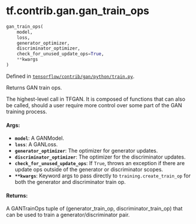 <div itemscope itemtype="http://developers.google.com/ReferenceObject">
<meta itemprop="name" content="tf.contrib.gan.gan_train_ops" />
</div>

# tf.contrib.gan.gan_train_ops

``` python
gan_train_ops(
    model,
    loss,
    generator_optimizer,
    discriminator_optimizer,
    check_for_unused_update_ops=True,
    **kwargs
)
```



Defined in [`tensorflow/contrib/gan/python/train.py`](https://www.tensorflow.org/code/tensorflow/contrib/gan/python/train.py).

Returns GAN train ops.

The highest-level call in TFGAN. It is composed of functions that can also
be called, should a user require more control over some part of the GAN
training process.

#### Args:

* <b>`model`</b>: A GANModel.
* <b>`loss`</b>: A GANLoss.
* <b>`generator_optimizer`</b>: The optimizer for generator updates.
* <b>`discriminator_optimizer`</b>: The optimizer for the discriminator updates.
* <b>`check_for_unused_update_ops`</b>: If `True`, throws an exception if there are
    update ops outside of the generator or discriminator scopes.
* <b>`**kwargs`</b>: Keyword args to pass directly to
    `training.create_train_op` for both the generator and
    discriminator train op.


#### Returns:

A GANTrainOps tuple of (generator_train_op, discriminator_train_op) that can
be used to train a generator/discriminator pair.